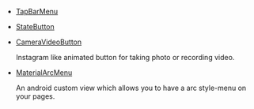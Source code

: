 * [TapBarMenu](https://github.com/michaldrabik/TapBarMenu)
* [StateButton](https://github.com/niniloveyou/StateButton)
* [CameraVideoButton](https://github.com/iammert/CameraVideoButton)

    Instagram like animated button for taking photo or recording video.
* [MaterialArcMenu](https://github.com/saurabharora90/MaterialArcMenu)

    An android custom view which allows you to have a arc style-menu on your pages.